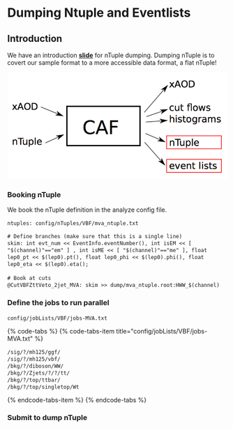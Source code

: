 # Dumping Ntuple and Eventlists

## Introduction

We have an introduction [**slide**](https://indico.cern.ch/event/771763/contributions/3207862/attachments/1767975/2871431/sauerburger2018-12-10_dump.pdf) for nTuple dumping. Dumping nTuple is to covert our sample format to a more accessible data format, a flat nTuple!

![Description from Frank Sauerburger&apos;s slide ](../../../../../.gitbook/assets/ying-mu-kuai-zhao-20190130-xia-wu-4.20.15.png)

### Booking nTuple

We book the nTuple definition in the analyze config file.

```text
ntuples: config/nTuples/VBF/mva_ntuple.txt
```

```text
# Define branches (make sure that this is a single line)
skim: int evt_num << EventInfo.eventNumber(), int isEM << [ "$(channel)"=="em" ] , int isME << [ "$(channel)"=="me" ], float lep0_pt << $(lep0).pt(), float lep0_phi << $(lep0).phi(), float lep0_eta << $(lep0).eta();

# Book at cuts
@CutVBFZttVeto_2jet_MVA: skim >> dump/mva_ntuple.root:HWW_$(channel)
```

### Define the jobs to run parallel

```text
config/jobLists/VBF/jobs-MVA.txt
```

{% code-tabs %}
{% code-tabs-item title="config/jobLists/VBF/jobs-MVA.txt" %}
```text
/sig/?/mh125/ggf/
/sig/?/mh125/vbf/
/bkg/?/diboson/WW/
/bkg/?/Zjets/?/?/tt/
/bkg/?/top/ttbar/
/bkg/?/top/singletop/Wt
```
{% endcode-tabs-item %}
{% endcode-tabs %}

### Submit to dump nTuple

```text

```

